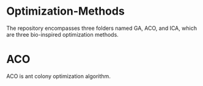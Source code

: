 # Optimization-Methods
The repository encompasses three folders named GA, ACO, and ICA, which are three bio-inspired optimization methods. 
# ACO
ACO is ant colony optimization algorithm. 
